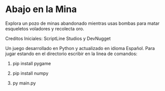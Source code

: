 # Abajo en la Mina

Explora un pozo de minas abandonado mientras usas bombas para matar esqueletos voladores y recolecta oro.

Creditos Iniciales: ScriptLine Studios y DevNugget

Un juego desarrollado en Python y actualizado en idioma Español. Para jugar estando en el directorio escribir en la linea de comandos:

1) pip install pygame

2) pip install numpy

3) py main.py
